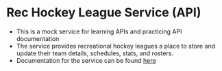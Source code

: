 # Rec Hockey League Service (API)

- This is a mock service for learning APIs and practicing API documentation
- The service provides recreational hockey leagues a place to store and update their team details, schedules, stats, and rosters.
- Documentation for the service can be found [here](https://nemethconsulting.github.io/uw-rhs/)
